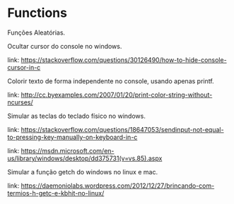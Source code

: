 # Functions

Funções Aleatórias.

Ocultar cursor do console no windows.

link: https://stackoverflow.com/questions/30126490/how-to-hide-console-cursor-in-c


Colorir texto de forma independente no console, usando apenas printf.

link: http://cc.byexamples.com/2007/01/20/print-color-string-without-ncurses/


Simular as teclas do teclado físico no windows.

link: https://stackoverflow.com/questions/18647053/sendinput-not-equal-to-pressing-key-manually-on-keyboard-in-c

link: https://msdn.microsoft.com/en-us/library/windows/desktop/dd375731(v=vs.85).aspx


Simular a função getch do windows no linux e mac.

link: https://daemoniolabs.wordpress.com/2012/12/27/brincando-com-termios-h-getc-e-kbhit-no-linux/
